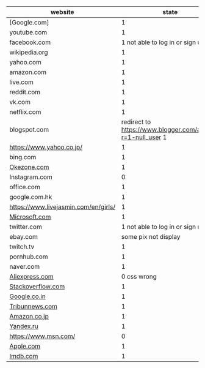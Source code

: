 | website                                                      | state                                                        |
| ------------------------------------------------------------ | ------------------------------------------------------------ |
| [Google.com]                                                 | 1                                                            |
| youtube.com                                                  | 1                                                            |
| facebook.com                                                 | 1 not able to log in or sign up                              |
| wikipedia.org                                                | 1                                                            |
| yahoo.com                                                    | 1                                                            |
| amazon.com                                                   | 1                                                            |
| live.com                                                     | 1                                                            |
| reddit.com                                                   | 1                                                            |
| vk.com                                                       | 1                                                            |
| netflix.com                                                  | 1                                                            |
| blogspot.com                                                 | redirect to <https://www.blogger.com/about/?r=1-null_user> 1 |
| <https://www.yahoo.co.jp/>                                   | 1                                                            |
| bing.com                                                     | 1                                                            |
| [Okezone.com](https://www.alexa.com/siteinfo/okezone.com)    | 1                                                            |
| Instagram.com                                                | 0                                                            |
| office.com                                                   | 1                                                            |
| google.com.hk                                                | 1                                                            |
| <https://www.livejasmin.com/en/girls/>                       | 1                                                            |
| [Microsoft.com](https://www.alexa.com/siteinfo/microsoft.com) | 1                                                            |
| twitter.com                                                  | 1 not able to log in or sign up                              |
| ebay.com                                                     | some pix not display                                         |
| twitch.tv                                                    | 1                                                            |
| pornhub.com                                                  | 1                                                            |
| naver.com                                                    | 1                                                            |
| [Aliexpress.com](https://www.alexa.com/siteinfo/aliexpress.com) | 0 css wrong                                            |
| [Stackoverflow.com](https://www.alexa.com/siteinfo/stackoverflow.com) | 1                                                            |
| [Google.co.in](https://www.alexa.com/siteinfo/google.co.in)  | 1                                                            |
| [Tribunnews.com](https://www.alexa.com/siteinfo/tribunnews.com) | 1                                                            |
| [Amazon.co.jp](https://www.alexa.com/siteinfo/amazon.co.jp)  | 1                                                            |
| [Yandex.ru](https://www.alexa.com/siteinfo/yandex.ru)        | 1                                                            |
| <https://www.msn.com/>                                       | 0                                                            |
| [Apple.com](https://www.alexa.com/siteinfo/apple.com)        | 1                                                            |
| [Imdb.com](https://www.alexa.com/siteinfo/imdb.com)          | 1                                   |


